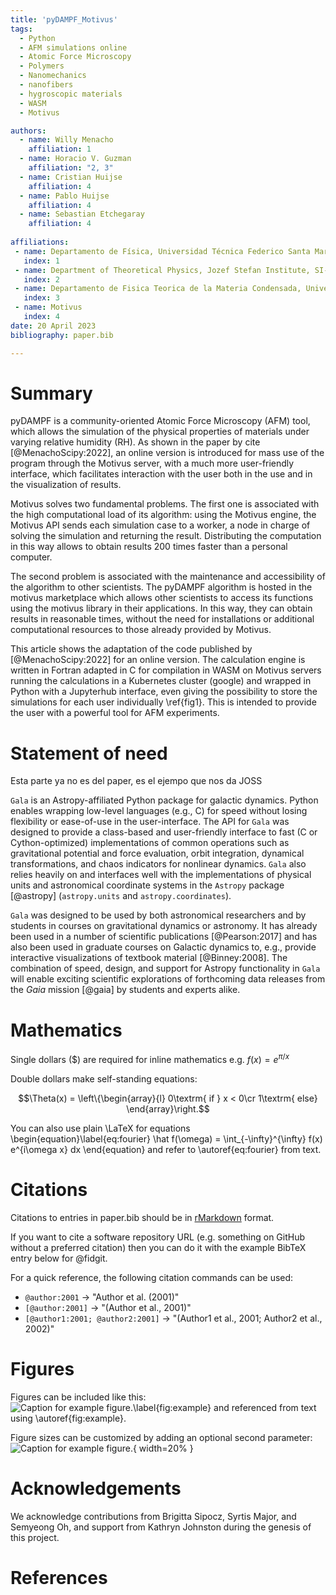 ```yaml
---
title: 'pyDAMPF_Motivus'
tags:
  - Python
  - AFM simulations online
  - Atomic Force Microscopy
  - Polymers
  - Nanomechanics
  - nanofibers
  - hygroscopic materials
  - WASM
  - Motivus

authors:
  - name: Willy Menacho
    affiliation: 1
  - name: Horacio V. Guzman
    affiliation: "2, 3"
  - name: Cristian Huijse
    affiliation: 4
  - name: Pablo Huijse
    affiliation: 4
  - name: Sebastian Etchegaray
    affiliation: 4
    
affiliations:
 - name: Departamento de Física, Universidad Técnica Federico Santa María, Valparaiso 2390123, Chile
   index: 1
 - name: Department of Theoretical Physics, Jozef Stefan Institute, SI-1000 Ljubljana, Slovenia
   index: 2
 - name: Departamento de Fisica Teorica de la Materia Condensada, Universidad Autonoma de Madrid, E-28049 Madrid, Spain.
   index: 3
 - name: Motivus
   index: 4
date: 20 April 2023
bibliography: paper.bib

---
```


# Summary

pyDAMPF is a community-oriented Atomic Force Microscopy (AFM) tool, which allows the simulation of the physical properties of materials under varying relative humidity (RH). As shown in the paper by cite [@MenachoScipy:2022], an online version is introduced for mass use of the program through the Motivus server, with a much more user-friendly interface, which facilitates interaction with the user both in the use and in the visualization of results. 

Motivus solves two fundamental problems. The first one is associated with the high computational load of its algorithm: using the Motivus engine, the Motivus API sends each simulation case to a worker, a node in charge of solving the simulation and returning the result. Distributing the computation in this way allows to obtain results 200 times faster than a personal computer. 

The second problem is associated with the maintenance and accessibility of the algorithm to other scientists. The pyDAMPF algorithm is hosted in the motivus marketplace which allows other scientists to access its functions using the motivus library in their applications. In this way, they can obtain results in reasonable times, without the need for installations or additional computational resources to those already provided by Motivus.

This article shows the adaptation of the code published by [@MenachoScipy:2022] for an online version. The calculation engine is written in Fortran adapted in C for compilation in WASM on Motivus servers running the calculations in a Kubernetes cluster (google) and wrapped in Python with a Jupyterhub interface, even giving the possibility to store the simulations for each user individually \ref{fig1}. This is intended to provide the user with a powerful tool for AFM experiments.

# Statement of need

Esta parte ya no es del paper, es el ejempo que nos da JOSS

`Gala` is an Astropy-affiliated Python package for galactic dynamics. Python
enables wrapping low-level languages (e.g., C) for speed without losing
flexibility or ease-of-use in the user-interface. The API for `Gala` was
designed to provide a class-based and user-friendly interface to fast (C or
Cython-optimized) implementations of common operations such as gravitational
potential and force evaluation, orbit integration, dynamical transformations,
and chaos indicators for nonlinear dynamics. `Gala` also relies heavily on and
interfaces well with the implementations of physical units and astronomical
coordinate systems in the `Astropy` package [@astropy] (`astropy.units` and
`astropy.coordinates`).

`Gala` was designed to be used by both astronomical researchers and by
students in courses on gravitational dynamics or astronomy. It has already been
used in a number of scientific publications [@Pearson:2017] and has also been
used in graduate courses on Galactic dynamics to, e.g., provide interactive
visualizations of textbook material [@Binney:2008]. The combination of speed,
design, and support for Astropy functionality in `Gala` will enable exciting
scientific explorations of forthcoming data releases from the *Gaia* mission
[@gaia] by students and experts alike.

# Mathematics

Single dollars ($) are required for inline mathematics e.g. $f(x) = e^{\pi/x}$

Double dollars make self-standing equations:

$$\Theta(x) = \left\{\begin{array}{l}
0\textrm{ if } x < 0\cr
1\textrm{ else}
\end{array}\right.$$

You can also use plain \LaTeX for equations
\begin{equation}\label{eq:fourier}
\hat f(\omega) = \int_{-\infty}^{\infty} f(x) e^{i\omega x} dx
\end{equation}
and refer to \autoref{eq:fourier} from text.

# Citations

Citations to entries in paper.bib should be in
[rMarkdown](http://rmarkdown.rstudio.com/authoring_bibliographies_and_citations.html)
format.

If you want to cite a software repository URL (e.g. something on GitHub without a preferred
citation) then you can do it with the example BibTeX entry below for @fidgit.

For a quick reference, the following citation commands can be used:
- `@author:2001`  ->  "Author et al. (2001)"
- `[@author:2001]` -> "(Author et al., 2001)"
- `[@author1:2001; @author2:2001]` -> "(Author1 et al., 2001; Author2 et al., 2002)"

# Figures

Figures can be included like this:
![Caption for example figure.\label{fig:example}](figure.png)
and referenced from text using \autoref{fig:example}.

Figure sizes can be customized by adding an optional second parameter:
![Caption for example figure.](figure.png){ width=20% }

# Acknowledgements

We acknowledge contributions from Brigitta Sipocz, Syrtis Major, and Semyeong
Oh, and support from Kathryn Johnston during the genesis of this project.

# References
